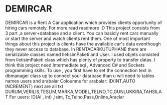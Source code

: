 # DEMIRCAR
DEMIRCAR is a Rent A Car application which provides clients opportunity of hiring cars remotely. For more read readmore :D
This project consists from 3 part ,a server+database and a client. You can basicly rent cars manually or start the server and watch clients rent them.
One of most important things about this project is clients have the available car's data eventhough they never access to database. In RENTACARKUTUPHANE there are  serializable classes named IletisimPaketi and User. I used objets consisted from IletisimPaketi class which has plenty of property to transfer datas.
I think this project need Intermediate sql , Advanced C# and Sockets programming skills.
To use , you first have to set the connection text in dbmanager class up to connect your database than u will need to tables names users and arabalar
Coloumns for arabalar: ID(INT,AUTO INCREMENT) next are all txt DURUM,VERILIS,TESLIM,MARKA,MODEL,TELNO,TC,GUNLUKKIRA,TAHSILAT
For users: ID(AI , int) ,Isim, Tc,Telno,Pass,Online,Araclar
